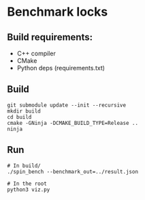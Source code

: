 # Benchmark locks


## Build requirements:

- C++ compiler
- CMake
- Python deps (requirements.txt)


## Build

```
git submodule update --init --recursive
mkdir build
cd build
cmake -GNinja -DCMAKE_BUILD_TYPE=Release .. 
ninja
```

## Run

```
# In build/
./spin_bench --benchmark_out=../result.json

# In the root
python3 viz.py
```

